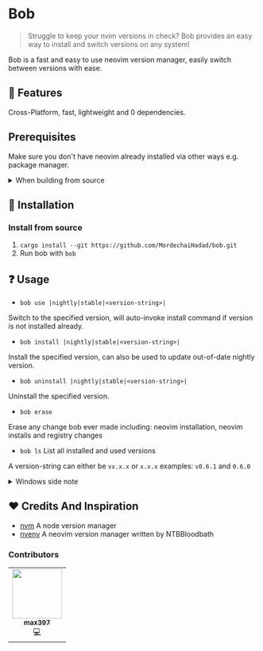 # Bob

> Struggle to keep your nvim versions in check? Bob provides an easy way to install and switch versions on any system!

Bob is a fast and easy to use neovim version manager, easily switch between versions with ease.

## :star2: Features
Cross-Platform, fast, lightweight and 0 dependencies.

## Prerequisites
Make sure you don't have neovim already installed via other ways e.g. package manager.
<details>
<summary>When building from source</summary>

Install [rustup](https://www.rust-lang.org/tools/install)
</details>

## :wrench: Installation
### Install from source
1. `cargo install --git https://github.com/MordechaiHadad/bob.git`
2. Run bob with `bob`

## :question: Usage
- `bob use |nightly|stable|<version-string>|`

Switch to the specified version, will auto-invoke install command if version is not installed already.
- `bob install |nightly|stable|<version-string>|`

Install the specified version, can also be used to update out-of-date nightly version.
- `bob uninstall |nightly|stable|<version-string>|`

Uninstall the specified version.
- `bob erase`

Erase any change bob ever made including: neovim installation, neovim installs and registry changes

- `bob ls`
List all installed and used versions

A version-string can either be `vx.x.x` or `x.x.x` examples: `v0.6.1` and `0.6.0`

<details>
<summary>Windows side note</summary>

Make sure to run the application as administator to properly install a version.
</details>

## :heart: Credits And Inspiration
- [nvm](https://github.com/nvm-sh/nvm) A node version manager
- [nvenv](https://github.com/NTBBloodbath/nvenv) A neovim version manager written by NTBBloodbath

### Contributors

<table>
    <tr>
        <td align="center"><a href="https://github.com/max397574"><img src="https://avatars.githubusercontent.com/u/81827001?v=4" width="100px;" alt ""/><br/><sub><b>max397</b></sub></a><br /><a title="Testing">💻</a></td>
    </tr>
</table>
